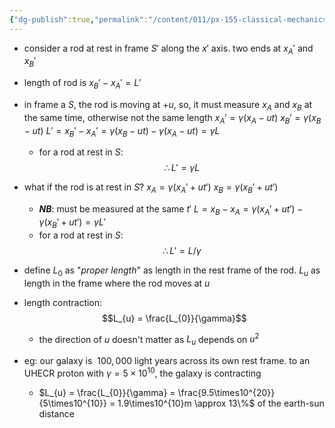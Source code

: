 ```yaml
---
{"dg-publish":true,"permalink":"/content/011/px-155-classical-mechanics-and-special-relativity/special-relativity/px-155-h-the-lorentz-transformations/px-155-h2-length-contraction/","noteIcon":"1","created":"2024-10-01T18:27:09.766+01:00","updated":"2024-11-26T19:58:30.240+00:00"}
---
```


- consider a rod at rest in frame $S'$ along the $x'$ axis. two ends at $x_{A}'$ and $x_{B}'$
- length of rod is $x_{B}'-x_{A}'=L'$
- in frame a $S$, the rod is moving at $+u$, so, it must measure $x_A$ and $x_B$ at the same time, otherwise not the same length
		$x_{A}' = \gamma(x_{A}-ut)$
		$x_{B}' = \gamma(x_{B}-ut)$
		$L' = x_{B}'-x_{A}' = \gamma (x_{B}-ut)-\gamma(x_{A}-ut) = \gamma L$
	- for a rod at rest in $S$:
$$\therefore L' = \gamma L$$
- what if the rod is at rest in $S$?
		$x_{A} = \gamma(x_{A}'+ut')$
		$x_{B} = \gamma(x_{B}'+ut')$
	- ***NB***: must be measured at the same $t'$
		$L = x_{B} -x_{A} = \gamma(x_{A}'+ut') - \gamma(x_{B}'+ut') = \gamma L'$
	- for a rod at rest in $S$:
$$\therefore L' = L/\gamma$$
- define $L_{0}$ as "*proper length*" as length in the rest frame of the rod. $L_{u}$ as length in the frame where the rod moves at $u$
- length contraction:
$$L_{u} = \frac{L_{0}}{\gamma}$$
	- the direction of $u$ doesn't matter as $L_{u}$ depends on $u^{2}$

- eg: our galaxy is $~100,000$ light years across its own rest frame. to an UHECR proton with $\gamma= 5\times 10^{10}$, the galaxy is contracting
	- $L_{u} = \frac{L_{0}}{\gamma} = \frac{9.5\times10^{20}}{5\times10^{10}} = 1.9\times10^{10}m \approx 13\%$ of the earth-sun distance
